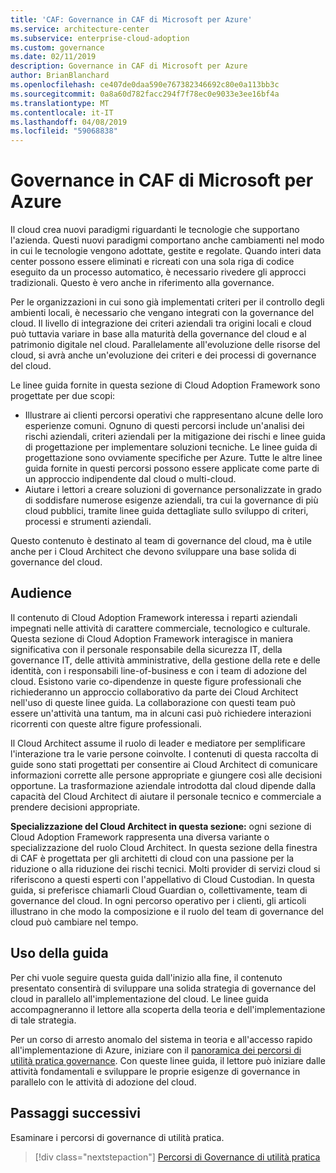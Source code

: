 ```yaml
---
title: 'CAF: Governance in CAF di Microsoft per Azure'
ms.service: architecture-center
ms.subservice: enterprise-cloud-adoption
ms.custom: governance
ms.date: 02/11/2019
description: Governance in CAF di Microsoft per Azure
author: BrianBlanchard
ms.openlocfilehash: ce407de0daa590e767382346692c80e0a113bb3c
ms.sourcegitcommit: 0a8a60d782facc294f7f78ec0e9033e3ee16bf4a
ms.translationtype: MT
ms.contentlocale: it-IT
ms.lasthandoff: 04/08/2019
ms.locfileid: "59068838"
---
```

# <a name="governance-in-the-microsoft-caf-for-azure"></a>Governance in CAF di Microsoft per Azure

Il cloud crea nuovi paradigmi riguardanti le tecnologie che supportano l'azienda. Questi nuovi paradigmi comportano anche cambiamenti nel modo in cui le tecnologie vengono adottate, gestite e regolate. Quando interi data center possono essere eliminati e ricreati con una sola riga di codice eseguito da un processo automatico, è necessario rivedere gli approcci tradizionali. Questo è vero anche in riferimento alla governance.

Per le organizzazioni in cui sono già implementati criteri per il controllo degli ambienti locali, è necessario che vengano integrati con la governance del cloud. Il livello di integrazione dei criteri aziendali tra origini locali e cloud può tuttavia variare in base alla maturità della governance del cloud e al patrimonio digitale nel cloud. Parallelamente all'evoluzione delle risorse del cloud, si avrà anche un'evoluzione dei criteri e dei processi di governance del cloud.

Le linee guida fornite in questa sezione di Cloud Adoption Framework sono progettate per due scopi:

* Illustrare ai clienti percorsi operativi che rappresentano alcune delle loro esperienze comuni. Ognuno di questi percorsi include un'analisi dei rischi aziendali, criteri aziendali per la mitigazione dei rischi e linee guida di progettazione per implementare soluzioni tecniche. Le linee guida di progettazione sono ovviamente specifiche per Azure. Tutte le altre linee guida fornite in questi percorsi possono essere applicate come parte di un approccio indipendente dal cloud o multi-cloud.
* Aiutare i lettori a creare soluzioni di governance personalizzate in grado di soddisfare numerose esigenze aziendali, tra cui la governance di più cloud pubblici, tramite linee guida dettagliate sullo sviluppo di criteri, processi e strumenti aziendali.

Questo contenuto è destinato al team di governance del cloud, ma è utile anche per i Cloud Architect che devono sviluppare una base solida di governance del cloud.

## <a name="audience"></a>Audience

Il contenuto di Cloud Adoption Framework interessa i reparti aziendali impegnati nelle attività di carattere commerciale, tecnologico e culturale. Questa sezione di Cloud Adoption Framework interagisce in maniera significativa con il personale responsabile della sicurezza IT, della governance IT, delle attività amministrative, della gestione della rete e delle identità, con i responsabili line-of-business e con i team di adozione del cloud. Esistono varie co-dipendenze in queste figure professionali che richiederanno un approccio collaborativo da parte dei Cloud Architect nell'uso di queste linee guida. La collaborazione con questi team può essere un'attività una tantum, ma in alcuni casi può richiedere interazioni ricorrenti con queste altre figure professionali.

Il Cloud Architect assume il ruolo di leader e mediatore per semplificare l'interazione tra le varie persone coinvolte. I contenuti di questa raccolta di guide sono stati progettati per consentire ai Cloud Architect di comunicare informazioni corrette alle persone appropriate e giungere così alle decisioni opportune. La trasformazione aziendale introdotta dal cloud dipende dalla capacità del Cloud Architect di aiutare il personale tecnico e commerciale a prendere decisioni appropriate.

**Specializzazione del Cloud Architect in questa sezione:** ogni sezione di Cloud Adoption Framework rappresenta una diversa variante o specializzazione del ruolo Cloud Architect. In questa sezione della finestra di CAF è progettata per gli architetti di cloud con una passione per la riduzione o alla riduzione dei rischi tecnici. Molti provider di servizi cloud si riferiscono a questi esperti con l'appellativo di Cloud Custodian. In questa guida, si preferisce chiamarli Cloud Guardian o, collettivamente, team di governance del cloud. In ogni percorso operativo per i clienti, gli articoli illustrano in che modo la composizione e il ruolo del team di governance del cloud può cambiare nel tempo.

## <a name="using-this-guide"></a>Uso della guida

Per chi vuole seguire questa guida dall'inizio alla fine, il contenuto presentato consentirà di sviluppare una solida strategia di governance del cloud in parallelo all'implementazione del cloud. Le linee guida accompagneranno il lettore alla scoperta della teoria e dell'implementazione di tale strategia.

Per un corso di arresto anomalo del sistema in teoria e all'accesso rapido all'implementazione di Azure, iniziare con il [panoramica dei percorsi di utilità pratica governance](./journeys/overview.md). Con queste linee guida, il lettore può iniziare dalle attività fondamentali e sviluppare le proprie esigenze di governance in parallelo con le attività di adozione del cloud.

## <a name="next-steps"></a>Passaggi successivi

Esaminare i percorsi di governance di utilità pratica.

> [!div class="nextstepaction"]
> [Percorsi di Governance di utilità pratica](./journeys/overview.md)
